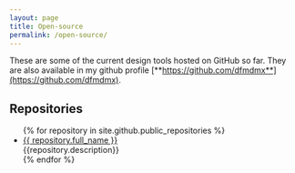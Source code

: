 ```yaml
---
layout: page
title: Open-source
permalink: /open-source/
---
```


These are some of the current design tools hosted on GitHub so far. They are also available in my github profile [**https://github.com/dfmdmx**](https://github.com/dfmdmx).

## Repositories

<ul>
  {% for repository in site.github.public_repositories %}
    <li><a href="{{ repository.html_url }}">{{ repository.full_name }}</a><br>{{repository.description}}</li>
  {% endfor %}
</ul>

